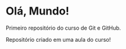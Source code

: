 # Olá, Mundo!
 Primeiro repositório do curso de Git e GitHub.

Repositório criado em uma aula do curso!